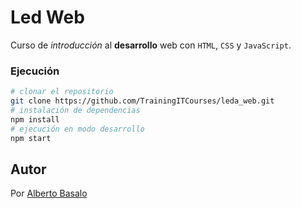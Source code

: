 # Led Web

Curso de _introducción_ al **desarrollo** web con `HTML`, `CSS` y `JavaScript`.

### Ejecución

```bash
# clonar el repositorio
git clone https://github.com/TrainingITCourses/leda_web.git
# instalación de dependencias
npm install
# ejecución en modo desarrollo
npm start
```

## Autor

Por [Alberto Basalo](https://albertobasalo.dev) 
